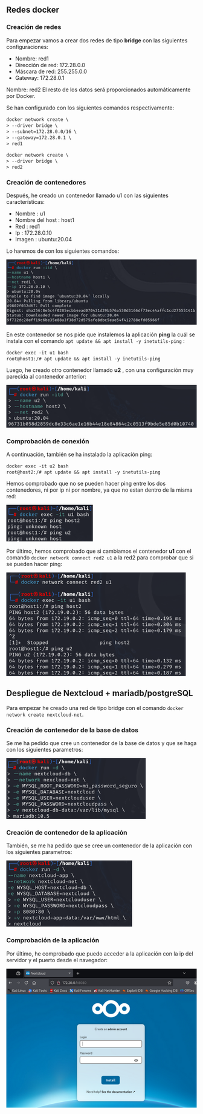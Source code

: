## Redes docker

### Creación de redes
Para empezar vamos a crear dos redes de tipo **bridge** con las siguientes configuraciones:

- Nombre: red1
- Dirección de red: 172.28.0.0
- Máscara de red: 255.255.0.0
- Gateway: 172.28.0.1

Nombre: red2
El resto de los datos será proporcionados automáticamente por Docker.

Se han configurado con los siguientes comandos respectivamente:

~~~
docker network create \
> --driver bridge \
> --subnet=172.28.0.0/16 \
> --gateway=172.28.0.1 \
> red1 
~~~

~~~
docker network create \
> --driver bridge \
> red2
~~~

### Creación de contenedores

Después, he creado un contenedor llamado u1 con las siguientes características:

- Nombre : u1
- Nombre del host : host1
- Red : red1
- Ip : 172.28.0.10
- Imagen : ubuntu:20.04

Lo haremos de con los siguientes comandos:

![](/Imagenes/21.png)

En este contenedor se nos pide que instalemos la aplicación **ping** la cuál se instala con el comando ``apt update && apt install -y inetutils-ping`` :

~~~
docker exec -it u1 bash
root@host1:/# apt update && apt install -y inetutils-ping
~~~

Luego, he creado otro contenedor llamado **u2** , con una configuración muy parecida al contenedor anterior:

![](/Imagenes/22.png)

### Comprobación de conexión

A continuación, también se ha instalado la aplicación ping:

~~~
docker exec -it u2 bash
root@host2:/# apt update && apt install -y inetutils-ping
~~~

Hemos comprobado que no se pueden hacer ping entre los dos contenedores, ni por ip ni por nombre, ya que no estan dentro de la misma red:

![](/Imagenes/23.png)

Por último, hemos comprobado que si cambiamos el contenedor **u1** con el comando ``docker network connect red2 u1`` a la red2 para comprobar que si se pueden hacer ping:

![](/Imagenes/24.png)

## Despliegue de Nextcloud + mariadb/postgreSQL

Para empezar he creado una red de tipo bridge con el comando ``docker network create nextcloud-net``.

### Creación de contenedor de la base de datos

Se me ha pedido que cree un contenedor de la base de datos y que se haga con los siguientes parametros:

![](/Imagenes/25.png)

### Creación de contenedor de la aplicación

También, se me ha pedido que se cree un contenedor de la aplicación con los siguientes parametros:

![](/Imagenes/26.png)

### Comprobación de la aplicación

Por último, he comprobado que puedo acceder a la aplicación con la ip del servidor y el puerto desde el navegador:

![](/Imagenes/27.png)
